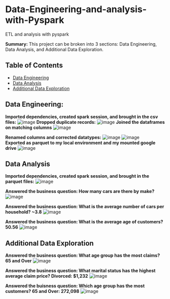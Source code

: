 # Data-Engineering-and-analysis-with-Pyspark   
ETL and analysis with pyspark       
      
**Summary:** This project can be broken into 3 sections: Data Engineering, Data Analysis, and Additional Data Exploration.
## Table of Contents
- [Data Engineering](#data-engineering)  
- [Data Analysis](#data-analysis)    
- [Additional Data Exploration](#additional-data-exploration)  

  
## Data Engineering:
**Imported dependencies, created spark session, and brought in the csv files:**
![image](https://github.com/dclaxto1/Data-Engineering-and-analysis-with-Pyspark/assets/128431134/d46c0463-b4db-4a71-bbbc-696206006883)
**Dropped duplicate records:**
![image](https://github.com/dclaxto1/Data-Engineering-and-analysis-with-Pyspark/assets/128431134/a9738221-ee20-43f8-8f40-562c90d4f262)
**Joined the dataframes on matching columns**
![image](https://github.com/dclaxto1/Data-Engineering-and-analysis-with-Pyspark/assets/128431134/de158c1e-3f67-4ee7-8a06-edc086f8c1e4)

**Renamed columns and corrected datatypes:**
![image](https://github.com/dclaxto1/Data-Engineering-and-analysis-with-Pyspark/assets/128431134/866f0d59-9df7-4598-b472-cb8131471051)
![image](https://github.com/dclaxto1/Data-Engineering-and-analysis-with-Pyspark/assets/128431134/fb83b6d2-7af9-4d0f-9505-4ef73332ed91) <br />
**Exported as parquet to my local environment and my mounted google drive**
![image](https://github.com/dclaxto1/Data-Engineering-and-analysis-with-Pyspark/assets/128431134/a2f08316-3d47-4328-aa85-0fef3c4d53e2)

## Data Analysis
**Imported dependencies, created spark session, and brought in the parquet files:**
![image](https://github.com/dclaxto1/Data-Engineering-and-analysis-with-Pyspark/assets/128431134/ed84f5db-0986-42ee-9a93-0d7f5ef241a1)

**Answered the business question: How many cars are there by make?**
![image](https://github.com/dclaxto1/Data-Engineering-and-analysis-with-Pyspark/assets/128431134/1f2e9c6f-5a45-4f17-b874-b38f1500de85)

**Answered the business question: What is the average number of cars per household? ~3.8**
![image](https://github.com/dclaxto1/Data-Engineering-and-analysis-with-Pyspark/assets/128431134/3e5bb5ca-19bb-4862-8bdf-52422430367c) <br />

**Answered the business question: What is the average age of customers? 50.56**
![image](https://github.com/dclaxto1/Data-Engineering-and-analysis-with-Pyspark/assets/128431134/9fb38ad8-6236-4f17-a280-5fa54f7d1c3a)

## Additional Data Exploration
**Answered the business question: What age group has the most claims? 65 and Over**
![image](https://github.com/dclaxto1/Data-Engineering-and-analysis-with-Pyspark/assets/128431134/783cc203-898e-44a7-992e-b98b11873e5e)

**Answered the business question: What marital status has the highest average claim price? Divorced: $1,232**
![image](https://github.com/dclaxto1/Data-Engineering-and-analysis-with-Pyspark/assets/128431134/d544a967-b59b-4626-823f-05f43be71092) 

**Answered the buisness question: Which age group has the most customers? 65 and Over: 272,098**
![image](https://github.com/dclaxto1/Data-Engineering-and-analysis-with-Pyspark/assets/128431134/47dbd6ea-8e9b-488d-b5b6-9d031ed55fd2)




